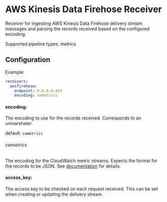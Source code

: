 # AWS Kinesis Data Firehose Receiver

Receiver for ingesting AWS Kinesis Data Firehose delivery stream messages and parsing the records received based on the configured encoding.

Supported pipeline types: metrics

## Configuration

Example:

```yaml
receivers:
  awsfirehose:
    endpoint: 0.0.0.0:443
    encoding: cwmetrics
```

#### encoding:

The encoding to use for the records received. Corresponds to an unmarshaler.

default: `cwmetrics`

###### cwmetrics
The encoding for the CloudWatch metric streams. Expects the format for the records to be JSON. See [documentation](https://docs.aws.amazon.com/AmazonCloudWatch/latest/monitoring/CloudWatch-Metric-Streams.html) for details.

#### access_key:

The access key to be checked on each request received. This can be set when creating or updating the delivery stream.